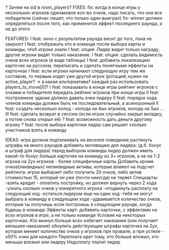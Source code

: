 ? Зачем на sid в room_players?
FIXES:
fix: когда в конце игры у нескольких игроков одинаковое кол-во очков, надо писать, что они все победители (сейчас пишет, что только один выиграл)
fix: winner должен определяться после того, как применится эффект последнего раунда, а не до этого

FEATURES:
I feat: окно с результатом раунда висит до того, пока не закроют
I feat: отображать кто в команде после выбора карты и команды, чтоб игроки знали
I feat: опция: Лидер видит только награду, другие игроки видят только наказание.
I feat: опция: сделать видимость очков всех игроков (в виде таблицы)
I feat: добавить локализацию карточек на русском, переписать и сделать понятными эффекты на карточках
I feat: если игроки начинают следующую игру тем же составом, то первым ходит уже другой игрок (ротация)
нужен ли active_player? ->  а какая альтернатива? каждый раз использовать players_to_move[0]?
I feat: показывать в конце игры рейтинг игроков с очками и победителя
передать рейтинг игроков при конце игры
II feat: построенное здание должно давать очки лидеру
II feat: порядок хода членов команды должен быть не последовательный, а асинхронный
II feat: создать несколько колод - колода на 4ых игроков, колода на 5ых ...
III feat: cделать возврат в сессию (если игрок случайно закрыл вкладку, а потом снова открыл её)
? feat: возможность дать деньги другому игроку
? feat: после выбора карточки лидер сам решает сколько участников взять в команду

IDEAS: игра должна подталкивать на веселое поведение
растянуть штрафы на много раундов
добавить мотивацию для лидера: (д.б. бонус и штраф для лидера)
перед выбором команды лидер должен иметь какой-то бонус
больше карточек на команду из 3+ игроков, а не на 1-2 игрока
на 2ух игроков - более специфичные карты
Добавить кроме очков(ликвидных) неликвидные активы, которые влияют на подсчет рейтинга: игрок выбирает либо получить 20 очков, либо актив стоимостью 15, который он уже (почти никогда) не теряет
Спецкарты:
    -взять кредит - оплатить постройку, но должен вернуть через 2 хода
    -узнать сколько очков у конкретного игрока
    -отодвинуть расплату на следующий ход
    -остаться лидером еще на один ход
    -тебя не могут выбрать в команду в следующем ходе
    -удваивается количество очков, которые ты получишь если построишь в следующем раунде, когда будешь в команде
Эффекты карт:
    добавить карточки, с эффектами на всех игроков в игре, а не только команде
    Условие на некоторых карточках: Кто вкинул больше всех избегает наказания (или получает меньшее наказание)
    обнулить действующие штрафы
    карточка на 2ух, которая меняет количество очков у игроков при провале, а при успехе - х50% очки для каждого
    Переплата идет тому, кто больше вложил, кто меньше вложил или лидеру
    Недоплату платит лидер